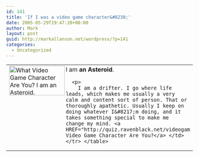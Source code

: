 ```yaml
---
id: 141
title: 'If I was a video game character&#8230;'
date: 2005-05-29T19:47:20+00:00
author: Mark
layout: post
guid: http://markallanson.net/wordpress/?p=141
categories:
  - Uncategorized
---
```

<table BORDER="0">
  <tr>
    <td>
      <a HREF="http://quiz.ravenblack.net/videogame.pl"><img BORDER="0" ALIGN="LEFT" WIDTH="150" HEIGHT="80" SRC="http://quiz.ravenblack.net/videogame/2.png" ALT="What Video Game Character Are You? I am an Asteroid." /></a>I am <b>an Asteroid</b>.</p> 
      
      <p>
        I am a drifter. I go where life leads, which makes me usually a very calm and content sort of person. That or thoroughly apathetic. Usually I keep on doing whatever I&#8217;m doing, and it takes something special to make me change my mind. <a HREF="http://quiz.ravenblack.net/videogame.pl">What Video Game Character Are You?</a> </td> </tr> </table>
